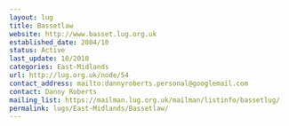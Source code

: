 ```yaml
---
layout: lug
title: Bassetlaw
website: http://www.basset.lug.org.uk
established_date: 2004/10
status: Active
last_update: 10/2010
categories: East-Midlands
url: http://lug.org.uk/node/54
contact_address: mailto:dannyroberts.personal@googlemail.com
contact: Danny Roberts
mailing_list: https://mailman.lug.org.uk/mailman/listinfo/bassetlug/
permalink: lugs/East-Midlands/Bassetlaw/
---
```


